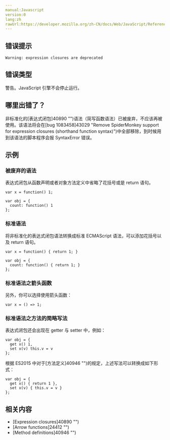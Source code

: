 ```yaml
---
manual:Javascript
version:0
lang:zh
rawUrl:https://developer.mozilla.org/zh-CN/docs/Web/JavaScript/Reference/Errors/Deprecated_expression_closures#
---
```






## 错误提示<a name="错误提示"></a>

```
Warning: expression closures are deprecated

```

## 错误类型<a name="错误类型"></a>


警告。JavaScript 引擎不会停止运行。


## 哪里出错了？<a name="哪里出错了？"></a>


非标准化的[表达式闭包]40890 "")语法（简写函数语法）已被废弃，不应该再被使用。该语法将会在[bug 1083458]43029 "Remove SpiderMonkey support for expression closures (shorthand function syntax)")中全部移除，到时候用到该语法的脚本程序会报 SyntaxError 错误。


## 示例<a name="示例"></a>

### 被废弃的语法<a name="被废弃的语法"></a>


表达式闭包从函数声明或者对象方法定义中省略了花括号或是 return 语句。


```
var x = function() 1;

var obj = { 
  count: function() 1
};
```

### 标准语法<a name="标准语法"></a>


将非标准化的表达式闭包语法转换成标准 ECMAScript 语法，可以添加花括号以及 return 语句。


```
var x = function() { return 1; }

var obj = {
  count: function() { return 1; }
};
```

### 标准语法之箭头函数<a name="标准语法之箭头函数"></a>


另外，你可以选择使用箭头函数：


```
var x = () => 1;
```

### 标准语法之方法的简略写法<a name="标准语法之方法的简略写法"></a>


表达式闭包还会出现在 getter 与 setter 中，例如：


```
var obj = {
  get x() 1,
  set x(v) this.v = v
};
```


根据 ES2015 中对于[方法定义]40946 "")的规定，上述写法可以转换成如下形式：


```
var obj = { 
  get x() { return 1 }, 
  set x(v) { this.v = v } 
};
```

## 相关内容<a name="相关内容"></a>

* [Expression closures]40890 "")
* [Arrow functions]24412 "")
* [Method definitions]40946 "")



